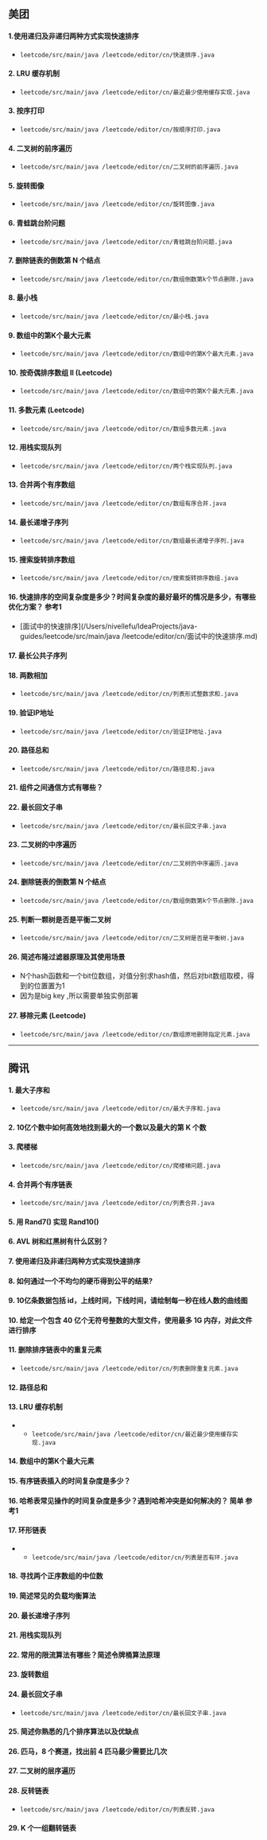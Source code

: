## 美团
#### 1.使用递归及非递归两种方式实现快速排序
- `leetcode/src/main/java /leetcode/editor/cn/快速排序.java`

#### 2. LRU 缓存机制

- `leetcode/src/main/java /leetcode/editor/cn/最近最少使用缓存实现.java`
    
#### 3. 按序打印

- `leetcode/src/main/java /leetcode/editor/cn/按顺序打印.java`


#### 4. 二叉树的前序遍历

- `leetcode/src/main/java /leetcode/editor/cn/二叉树的前序遍历.java`

#### 5. 旋转图像

- `leetcode/src/main/java /leetcode/editor/cn/旋转图像.java`

#### 6. 青蛙跳台阶问题
- `leetcode/src/main/java /leetcode/editor/cn/青蛙跳台阶问题.java`

#### 7. 删除链表的倒数第 N 个结点

- `leetcode/src/main/java /leetcode/editor/cn/数组倒数第k个节点删除.java`

#### 8. 最小栈

- `leetcode/src/main/java /leetcode/editor/cn/最小栈.java`

#### 9. 数组中的第K个最大元素

- `leetcode/src/main/java /leetcode/editor/cn/数组中的第K个最大元素.java`

#### 10. 按奇偶排序数组 II (Leetcode)

- `leetcode/src/main/java /leetcode/editor/cn/数组中的第K个最大元素.java`

#### 11. 多数元素 (Leetcode)

- `leetcode/src/main/java /leetcode/editor/cn/数组多数元素.java`

#### 12. 用栈实现队列

- `leetcode/src/main/java /leetcode/editor/cn/两个栈实现队列.java`

#### 13. 合并两个有序数组

- `leetcode/src/main/java /leetcode/editor/cn/数组有序合并.java`

#### 14. 最长递增子序列

- `leetcode/src/main/java /leetcode/editor/cn/数组最长递增子序列.java`

#### 15. 搜索旋转排序数组
- `leetcode/src/main/java /leetcode/editor/cn/搜索旋转排序数组.java`

#### 16. 快速排序的空间复杂度是多少？时间复杂度的最好最坏的情况是多少，有哪些优化方案？ 参考1

- [面试中的快速排序](/Users/nivellefu/IdeaProjects/java-guides/leetcode/src/main/java /leetcode/editor/cn/面试中的快速排序.md)

#### 17. 最长公共子序列

#### 18. 两数相加
- `leetcode/src/main/java /leetcode/editor/cn/列表形式整数求和.java`

#### 19. 验证IP地址
- `leetcode/src/main/java /leetcode/editor/cn/验证IP地址.java`

#### 20. 路径总和
- `leetcode/src/main/java /leetcode/editor/cn/路径总和.java`

#### 21. 组件之间通信方式有哪些？

#### 22. 最长回文子串

- `leetcode/src/main/java /leetcode/editor/cn/最长回文子串.java`

#### 23. 二叉树的中序遍历

- `leetcode/src/main/java /leetcode/editor/cn/二叉树的中序遍历.java`

#### 24. 删除链表的倒数第 N 个结点

- `leetcode/src/main/java /leetcode/editor/cn/数组倒数第k个节点删除.java`

#### 25. 判断一颗树是否是平衡二叉树

- `leetcode/src/main/java /leetcode/editor/cn/二叉树是否是平衡树.java`


#### 26. 简述布隆过滤器原理及其使用场景 

- N个hash函数和一个bit位数组，对值分别求hash值，然后对bit数组取模，得到的位置置为1
- 因为是big key ,所以需要单独实例部署

#### 27. 移除元素 (Leetcode)

- `leetcode/src/main/java /leetcode/editor/cn/数组原地删除指定元素.java`

------

## 腾讯

#### 1. 最大子序和

- `leetcode/src/main/java /leetcode/editor/cn/最大子序和.java`

#### 2. 10亿个数中如何高效地找到最大的一个数以及最大的第 K 个数

#### 3.  爬楼梯

- `leetcode/src/main/java /leetcode/editor/cn/爬楼梯问题.java`


#### 4. 合并两个有序链表

- `leetcode/src/main/java /leetcode/editor/cn/列表合并.java`


#### 5. 用 Rand7() 实现 Rand10()

#### 6. AVL 树和红黑树有什么区别？

#### 7. 使用递归及非递归两种方式实现快速排序

#### 8. 如何通过一个不均匀的硬币得到公平的结果?

#### 9. 10亿条数据包括 id，上线时间，下线时间，请绘制每一秒在线人数的曲线图

#### 10. 给定一个包含 40 亿个无符号整数的大型文件，使用最多 1G 内存，对此文件进行排序

#### 11. 删除排序链表中的重复元素

- `leetcode/src/main/java /leetcode/editor/cn/列表删除重复元素.java`

#### 12. 路径总和

#### 13. LRU 缓存机制

- - `leetcode/src/main/java /leetcode/editor/cn/最近最少使用缓存实现.java`

#### 14.  数组中的第K个最大元素

#### 15. 有序链表插入的时间复杂度是多少？

#### 16. 哈希表常见操作的时间复杂度是多少？遇到哈希冲突是如何解决的？  简单 参考1

#### 17. 环形链表

- - `leetcode/src/main/java /leetcode/editor/cn/列表是否有环.java`

#### 18.  寻找两个正序数组的中位数

#### 19. 简述常见的负载均衡算法

#### 20. 最长递增子序列

#### 21. 用栈实现队列

#### 22. 常用的限流算法有哪些？简述令牌桶算法原理

#### 23. 旋转数组

#### 24. 最长回文子串

- `leetcode/src/main/java /leetcode/editor/cn/最长回文子串.java`

#### 25. 简述你熟悉的几个排序算法以及优缺点  

#### 26. 匹马，8 个赛道，找出前 4 匹马最少需要比几次

#### 27. 二叉树的层序遍历

#### 28. 反转链表

- `leetcode/src/main/java /leetcode/editor/cn/列表反转.java`

#### 29. K 个一组翻转链表

